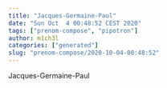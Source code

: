 ```yaml
---
title: "Jacques-Germaine-Paul"
date: "Sun Oct  4 00:48:52 CEST 2020"
tags: ["prenom-compose", "pipotron"]
author: m1ch3l
categories: ["generated"]
slug: "prenom-compose/2020-10-04-00:48:52"
---
```


Jacques-Germaine-Paul
